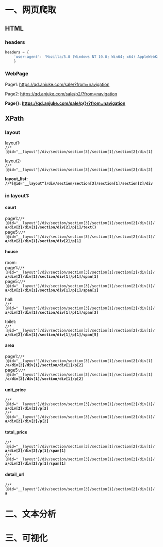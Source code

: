 # 一、网页爬取
## HTML
### headers
```python
headers = {
    'user-agent': 'Mozilla/5.0 (Windows NT 10.0; Win64; x64) AppleWebKit/537.36 (KHTML, like Gecko) Chrome/89.0.4389.114 Safari/537.36'
    }
```
### WebPage
Page1: https://qd.anjuke.com/sale/?from=navigation

Page2: https://qd.anjuke.com/sale/p2/?from=navigation

**Page{}: https://qd.anjuke.com/sale/p{}/?from=navigation**
## XPath
### layout
layout1:  
``//*[@id="__layout"]/div/section/section[3]/section[1]/section[2]/div[1]``

layout2:  
``//*[@id="__layout"]/div/section/section[3]/section[1]/section[2]/div[2]``

**layout_list:  
``//*[@id="__layout"]/div/section/section[3]/section[1]/section[2]/div``** 

### in layout1:
#### court
page1:``//*[@id="__layout"]/div/section/section[3]/section[1]/section[2]/div[1]/``
**``a/div[2]/div[1]/section/div[2]/p[1]/text()``**  
page5:``//*[@id="__layout"]/div/section/section[3]/section[1]/section[2]/div[1]/``
**``a/div[2]/div[1]/section/div[2]/p[1]``**


#### house
room:  
page1:``//*[@id="__layout"]/div/section/section[3]/section[1]/section[2]/div[1]/``
**``a/div[2]/div[1]/section/div[1]/p[1]/span[1]``**   
page5:``//*[@id="__layout"]/div/section/section[3]/section[1]/section[2]/div[1]/``
**``a/div[2]/div[1]/section/div[1]/p[1]/span[1]``**

hall:  
``//*[@id="__layout"]/div/section/section[3]/section[1]/section[2]/div[1]/``
**``a/div[2]/div[1]/section/div[1]/p[1]/span[3]``**

toilet:  
``//*[@id="__layout"]/div/section/section[3]/section[1]/section[2]/div[1]/``
**``a/div[2]/div[1]/section/div[1]/p[1]/span[5]``**

#### area
page1:``//*[@id="__layout"]/div/section/section[3]/section[1]/section[2]/div[1]``
**``/a/div[2]/div[1]/section/div[1]/p[2]``**   
page5:``//*[@id="__layout"]/div/section/section[3]/section[1]/section[2]/div[1]``
**``/a/div[2]/div[1]/section/div[1]/p[2]``**

#### unit_price
``//*[@id="__layout"]/div/section/section[3]/section[1]/section[2]/div[1]/``
**``a/div[2]/div[2]/p[2]``**   
``//*[@id="__layout"]/div/section/section[3]/section[1]/section[2]/div[1]/``
**``a/div[2]/div[2]/p[2]``**

#### total_price
``//*[@id="__layout"]/div/section/section[3]/section[1]/section[2]/div[1]/``
**``a/div[2]/div[2]/p[1]/span[1]``**   
``//*[@id="__layout"]/div/section/section[3]/section[1]/section[2]/div[1]/``
**``a/div[2]/div[2]/p[1]/span[1]``**

#### detail_url
``//*[@id="__layout"]/div/section/section[3]/section[1]/section[2]/div[1]/``
**``a``**

# 二、文本分析

# 三、可视化
